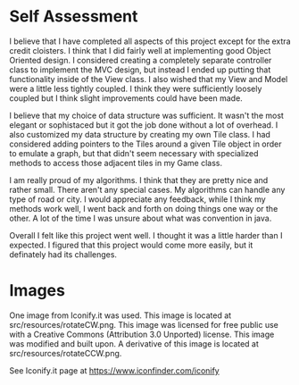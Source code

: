 Self Assessment
===============

I believe that I have completed all aspects of this project except for the
extra credit cloisters.
I think that I did fairly well at implementing good Object Oriented
design. I considered creating a completely separate controller class
to implement the MVC design, but instead I ended up putting that
functionality inside of the View class. I also wished that my View
and Model were a little less tightly coupled. I think they were sufficiently
loosely coupled but I think slight improvements could have been made.

I believe that my choice of data structure was sufficient. It wasn't the most
elegant or sophistaced but it got the job done without a lot of overhead.
I also customized my data structure by creating my own Tile class.
I had considered adding pointers to the Tiles around a given Tile object
in order to emulate a graph, but that didn't seem necessary with specialized
methods to access those adjacent tiles in my Game class.

I am really proud of my algorithms. I think that they are pretty nice and
rather small. There aren't any special cases. My algorithms can handle
any type of road or city. I would appreciate any feedback, while I think my
methods work well, I went back and forth on doing things one way or the other.
A lot of the time I was unsure about what was convention in java.

Overall I felt like this project went well. I thought it was a little harder
than I expected. I figured that this project would come more easily, but it
definately had its challenges.

Images
======

One image from Iconify.it was used. This image is located at
src/resources/rotateCW.png.
This image was licensed for free public use with a Creative Commons
(Attribution 3.0 Unported) license.
This image was modified and built upon.
A derivative of this image is located at src/resources/rotateCCW.png.

See Iconify.it page at https://www.iconfinder.com/iconify
